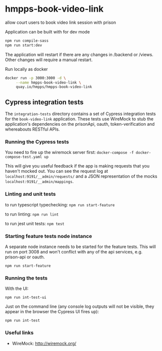 # hmpps-book-video-link
allow court users to book video link session with prison

Application can be built with for dev mode

```bash
npm run compile-sass 
npm run start:dev
```

The application will restart if there are any changes in /backend or /views.
Other changes will require a manual restart.

Run locally as docker

```bash
docker run -p 3000:3000 -d \
     --name hmpps-book-video-link \
     quay.io/hmpps/hmpps-book-video-link
```

## Cypress integration tests

The `integration-tests` directory contains a set of Cypress integration tests for the `book-video-link` application.
These tests use WireMock to stub the application's dependencies on the prisonApi, oauth, token-verification and whereabouts RESTful APIs.

### Running the Cypress tests

You need to fire up the wiremock server first:
```docker-compose -f docker-compose-test.yaml up```

This will give you useful feedback if the app is making requests that you haven't mocked out. You can see
the request log at `localhost:9191/__admin/requests/` and a JSON representation of the mocks `localhost:9191/__admin/mappings`.

### Linting and unit tests

to run typescript typechecking:
```npm run start-feature```

to run linting:
```npm run lint```

to run jest unit tests:
```npm test```


### Starting feature tests node instance

A separate node instance needs to be started for the feature tests. This will run on port 3008 and won't conflict
with any of the api services, e.g. prison-api or oauth.

```npm run start-feature```

### Running the tests

With the UI:
```
npm run int-test-ui
```

Just on the command line (any console log outputs will not be visible, they appear in the browser the Cypress UI fires up):
```
npm run int-test
```

### Useful links
- WireMock: http://wiremock.org/
